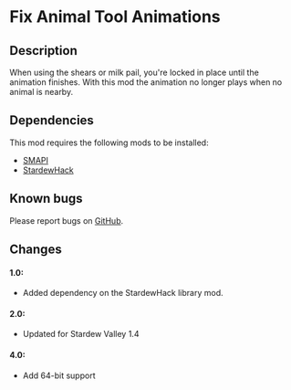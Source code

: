 # Fix Animal Tool Animations

## Description
When using the shears or milk pail, you're locked in place until the animation finishes. With this mod the animation no longer plays when no animal is nearby.

## Dependencies
This mod requires the following mods to be installed:

* [SMAPI](https://www.nexusmods.com/stardewvalley/mods/2400)
* [StardewHack](https://www.nexusmods.com/stardewvalley/mods/3213)

## Known bugs
Please report bugs on [GitHub](https://github.com/bcmpinc/StardewHack/issues).

## Changes
#### 1.0:
* Added dependency on the StardewHack library mod.

#### 2.0:
* Updated for Stardew Valley 1.4

#### 4.0:
* Add 64-bit support
